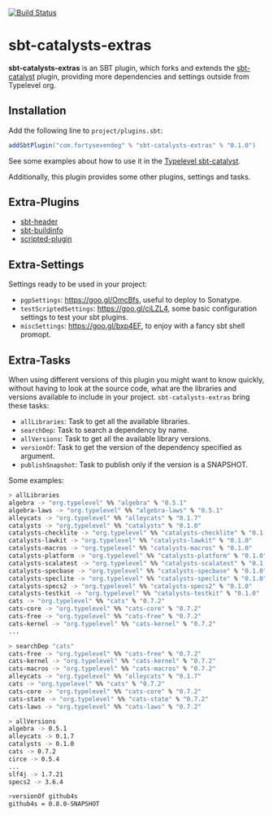 [![Build Status](https://travis-ci.org/47deg/sbt-catalysts-extras.svg?branch=master)](https://travis-ci.org/47deg/sbt-catalysts-extras)

# sbt-catalysts-extras

**sbt-catalysts-extras** is an SBT plugin, which forks and extends the [sbt-catalyst](https://github.com/typelevel/sbt-catalysts) plugin, providing more dependencies and settings outside from Typelevel org.

## Installation

Add the following line to `project/plugins.sbt`:

```scala
addSbtPlugin("com.fortysevendeg" % "sbt-catalysts-extras" % "0.1.0")
```

See some examples about how to use it in the [Typelevel sbt-catalyst](https://github.com/typelevel/sbt-catalysts#quick-example).

Additionally, this plugin provides some other plugins, settings and tasks.

## Extra-Plugins

* [sbt-header](https://github.com/sbt/sbt-header)
* [sbt-buildinfo](https://github.com/sbt/sbt-buildinfo)
* [scripted-plugin](https://github.com/sbt/sbt/tree/0.13/scripted)

## Extra-Settings

Settings ready to be used in your project:

* `pgpSettings`: https://goo.gl/OmcBfs, useful to deploy to Sonatype.
* `testScriptedSettings`: https://goo.gl/ciLZL4, some basic configuration settings to test your sbt plugins.
* `miscSettings`: https://goo.gl/bxp4EF, to enjoy with a fancy sbt shell promopt.

## Extra-Tasks

When using different versions of this plugin you might want to know quickly, without having to look at the source code, what are the libraries and versions available to include in your project. `sbt-catalysts-extras` bring these tasks:

* `allLibraries`: Task to get all the available libraries.
* `searchDep`: Task to search a dependency by name.
* `allVersions`: Task to get all the available library versions.
* `versionOf`: Task to get the version of the dependency specified as argument.
* `publishSnapshot`: Task to publish only if the version is a SNAPSHOT.

Some examples:

```bash
> allLibraries
algebra -> "org.typelevel" %% "algebra" % "0.5.1"
algebra-laws -> "org.typelevel" %% "algebra-laws" % "0.5.1"
alleycats -> "org.typelevel" %% "alleycats" % "0.1.7"
catalysts -> "org.typelevel" %% "catalysts" % "0.1.0"
catalysts-checklite -> "org.typelevel" %% "catalysts-checklite" % "0.1.0"
catalysts-lawkit -> "org.typelevel" %% "catalysts-lawkit" % "0.1.0"
catalysts-macros -> "org.typelevel" %% "catalysts-macros" % "0.1.0"
catalysts-platform -> "org.typelevel" %% "catalysts-platform" % "0.1.0"
catalysts-scalatest -> "org.typelevel" %% "catalysts-scalatest" % "0.1.0"
catalysts-specbase -> "org.typelevel" %% "catalysts-specbase" % "0.1.0"
catalysts-speclite -> "org.typelevel" %% "catalysts-speclite" % "0.1.0"
catalysts-specs2 -> "org.typelevel" %% "catalysts-specs2" % "0.1.0"
catalysts-testkit -> "org.typelevel" %% "catalysts-testkit" % "0.1.0"
cats -> "org.typelevel" %% "cats" % "0.7.2"
cats-core -> "org.typelevel" %% "cats-core" % "0.7.2"
cats-free -> "org.typelevel" %% "cats-free" % "0.7.2"
cats-kernel -> "org.typelevel" %% "cats-kernel" % "0.7.2"
...
```

```bash
> searchDep "cats"
cats-free -> "org.typelevel" %% "cats-free" % "0.7.2"
cats-kernel -> "org.typelevel" %% "cats-kernel" % "0.7.2"
cats-macros -> "org.typelevel" %% "cats-macros" % "0.7.2"
alleycats -> "org.typelevel" %% "alleycats" % "0.1.7"
cats -> "org.typelevel" %% "cats" % "0.7.2"
cats-core -> "org.typelevel" %% "cats-core" % "0.7.2"
cats-state -> "org.typelevel" %% "cats-state" % "0.7.2"
cats-laws -> "org.typelevel" %% "cats-laws" % "0.7.2"
```

```bash
> allVersions
algebra -> 0.5.1
alleycats -> 0.1.7
catalysts -> 0.1.0
cats -> 0.7.2
circe -> 0.5.4
...
slf4j -> 1.7.21
specs2 -> 3.6.4
```

```bash
>versionOf github4s
github4s = 0.8.0-SNAPSHOT
```
